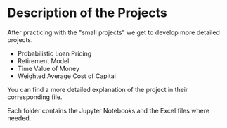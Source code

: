 # Description of the Projects

After practicing with the "small projects" we get to develop more detailed projects.

- Probabilistic Loan Pricing
- Retirement Model
- Time Value of Money
- Weighted Average Cost of Capital

You can find a more detailed explanation of the project in their corresponding file.

Each folder contains the Jupyter Notebooks and the Excel files where needed.

